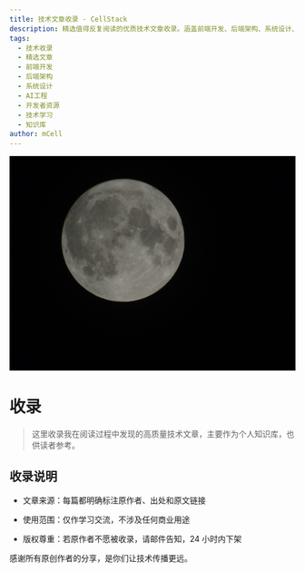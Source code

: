 ```yaml
---
title: 技术文章收录 - CellStack
description: 精选值得反复阅读的优质技术文章收录。涵盖前端开发、后端架构、系统设计、AI工程等领域的深度技术内容，助力开发者成长和技术提升。
tags:
  - 技术收录
  - 精选文章
  - 前端开发
  - 后端架构
  - 系统设计
  - AI工程
  - 开发者资源
  - 技术学习
  - 知识库
author: mCell
---
```


![018.jpg](/images/2025/018.jpg)

# 收录

> 这里收录我在阅读过程中发现的高质量技术文章，主要作为个人知识库，也供读者参考。

## 收录说明

- 文章来源：每篇都明确标注原作者、出处和原文链接

- 使用范围：仅作学习交流，不涉及任何商业用途

- 版权尊重：若原作者不愿被收录，请邮件告知，24 小时内下架

感谢所有原创作者的分享，是你们让技术传播更远。
